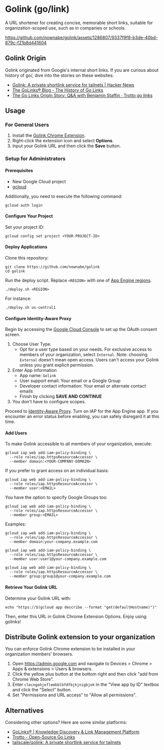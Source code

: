 # Golink (go/link)

A URL shortener for creating concise, memorable short links, suitable for organization-scoped use, such as in companies or schools.

https://github.com/nownabe/golink/assets/1286807/9337f9f8-b3de-40bd-879c-f21b8d441604

## Golink Origin

Golink originated from Google's internal short links.
If you are curious about history of go/, dive into the stories on these websites:

- [Golink: A private shortlink service for tailnets | Hacker News](https://news.ycombinator.com/item?id=33978767)
- [The GoLinks® Blog - The History of Go Links](https://www.golinks.com/blog/go-links-history/)
- [The Go Links Origin Story: Q&A with Benjamin Staffin · Trotto go links](https://www.trot.to/blog/2020/07/09/go-links-origin-story)

## Usage

### For General Users

1. Install the [Golink Chrome Extension](https://chrome.google.com/webstore/detail/golink/clecngohjeflemkblbfdfbjkjnigbjok).
2. Right-click the extension icon and select **Options**.
3. Input your Golink URL and then click the **Save** button.

### Setup for Administrators

#### Prerequisites

- New Google Cloud project
- [gcloud](https://cloud.google.com/sdk/docs/install)

Additionally, you need to execute the following command:

```shell
gcloud auth login
```

#### Configure Your Project

Set your project ID:

```shell
gcloud config set project <YOUR-PROJECT-ID>
```

#### Deploy Applications

Clone this repository:

```shell
git clone https://github.com/nownabe/golink
cd golink
```

Run the deploy script. Replace `<REGION>` with one of [App Engine regions](https://cloud.google.com/about/locations#region).

```shell
./deploy.sh <REGION>
```

For instance:

```shell
./deploy.sh us-central1
```

#### Configure Identity-Aware Proxy

Begin by accessing the [Google Cloud Console](https://console.cloud.google.com/apis/credentials/consent) to set up the OAuth consent screen.

1. Choose User Type.
   - Opt for a user type based on your needs.
     For exclusive access to members of your organization, select `Internal`.
     Note: choosing `External` doesn't mean open access.
     Users can't access your Golink unless you grant explicit permission.
2. Enter App information
   - App name: `Golink`
   - User support email: Your email or a Google Group
   - Developer contact information: Your email or alternate contact emails
   - Finish by clicking **SAVE AND CONTINUE**
3. You don't have to configure scopes.

Proceed to [Identity-Aware Proxy](https://console.cloud.google.com/security/iap).
Turn on IAP for the App Engine app.
If you encounter an error status before enabling, you can safely disregard it at this time.

#### Add Users

To make Golink accessible to all members of your organization, execute:

```shell
gcloud iap web add-iam-policy-binding \
  --role roles/iap.httpsResourceAccessor \
  --member domain:<YOUR-COMPANY-DOMAIN>
```

If you prefer to grant access on an individual basis:

```shell
gcloud iap web add-iam-policy-binding \
  --role roles/iap.httpsResourceAccessor \
  --member user:<EMAIL>
```

You have the option to specify Google Groups too:

```shell
gcloud iap web add-iam-policy-binding \
  --role roles/iap.httpsResourceAccessor \
  --member group:<EMAIL>
```

Examples:

```shell
gcloud iap web add-iam-policy-binding \
  --role roles/iap.httpsResourceAccessor \
  --member domain:your-company.example.com

gcloud iap web add-iam-policy-binding \
  --role roles/iap.httpsResourceAccessor \
  --member user:user1@your-company.example.com

gcloud iap web add-iam-policy-binding \
  --role roles/iap.httpsResourceAccessor \
  --member group:group1@your-company.example.com
```

#### Retrieve Your Golink URL

Determine your Golink URL with:

```shell
echo "https://$(gcloud app describe --format "get(defaultHostname)")"
```

Then, enter this URL in Golink Chrome Extension Options. Enjoy using golinks!

## Distribute Golink extension to your organization

You can enforce Golink Chrome extension to be installed in your organization members' browsers.

1. Open https://admin.google.com and navigate to Devices > Chrome > Apps & extensions > Users & browsers.
2. Click the yellow plus button at the bottom right and then click "add from Chrome Web Store".
3. Enter `clecngohjeflemkblbfdfbjkjnigbjok` in the "View app by ID" textbox and click the "Select" button.
4. Set "Permissions and URL access" to "Allow all permissions".

<!--
4. Configure your Golink URL as JSON like follorings:

```js
{
  "golinkInstanceUrl": "https://your-golink.an.r.appspot.com"
}


```
-->

## Alternatives

Considering other options? Here are some similar platforms:

- [GoLinks® | Knowledge Discovery & Link Management Platform](https://www.golinks.io/)
- [Trotto - Open-Source Go Links](https://www.trot.to/)
- [tailscale/golink: A private shortlink service for tailnets](https://github.com/tailscale/golink)
